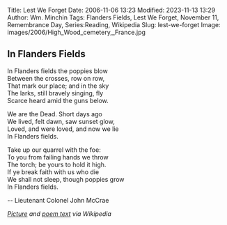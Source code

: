 Title: Lest We Forget
Date: 2006-11-06 13:23
Modified: 2023-11-13 13:29
Author: Wm. Minchin
Tags: Flanders Fields, Lest We Forget, November 11, Remembrance Day, Series:Reading, Wikipedia
Slug: lest-we-forget
Image: images/2006/High_Wood_cemetery,_France.jpg

## In Flanders Fields

In Flanders fields the poppies blow  
Between the crosses, row on row,  
That mark our place; and in the sky  
The larks, still bravely singing, fly  
Scarce heard amid the guns below.

<!-- read more -->

We are the Dead. Short days ago  
We lived, felt dawn, saw sunset glow,  
Loved, and were loved, and now we lie  
In Flanders fields.

Take up our quarrel with the foe:  
To you from failing hands we throw  
The torch; be yours to hold it high.  
If ye break faith with us who die  
We shall not sleep, though poppies grow  
In Flanders fields.

-- Lieutenant Colonel John McCrae

*[Picture](https://commons.wikimedia.org/wiki/File:High_Wood_cemetery,_France.jpg) and
[poem text](https://en.wikipedia.org/wiki/In_Flanders_Fields) via Wikipedia*
